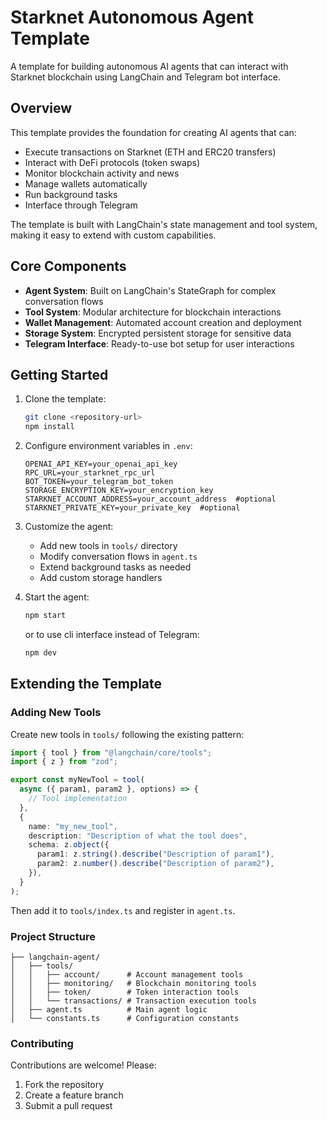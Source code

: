 # Starknet Autonomous Agent Template

A template for building autonomous AI agents that can interact with Starknet blockchain using LangChain and Telegram bot interface.

## Overview

This template provides the foundation for creating AI agents that can:
- Execute transactions on Starknet (ETH and ERC20 transfers)
- Interact with DeFi protocols (token swaps)
- Monitor blockchain activity and news
- Manage wallets automatically
- Run background tasks
- Interface through Telegram

The template is built with LangChain's state management and tool system, making it easy to extend with custom capabilities.

## Core Components

- **Agent System**: Built on LangChain's StateGraph for complex conversation flows
- **Tool System**: Modular architecture for blockchain interactions
- **Wallet Management**: Automated account creation and deployment
- **Storage System**: Encrypted persistent storage for sensitive data
- **Telegram Interface**: Ready-to-use bot setup for user interactions

## Getting Started

1. Clone the template:
   ```bash
   git clone <repository-url>
   npm install
   ```

2. Configure environment variables in `.env`:
   ```
   OPENAI_API_KEY=your_openai_api_key
   RPC_URL=your_starknet_rpc_url
   BOT_TOKEN=your_telegram_bot_token
   STORAGE_ENCRYPTION_KEY=your_encryption_key
   STARKNET_ACCOUNT_ADDRESS=your_account_address  #optional
   STARKNET_PRIVATE_KEY=your_private_key  #optional
   ```

3. Customize the agent:
   - Add new tools in `tools/` directory
   - Modify conversation flows in `agent.ts`
   - Extend background tasks as needed
   - Add custom storage handlers

4. Start the agent:
   ```bash
   npm start
   ```
   or to use cli interface instead of Telegram:
   ```bash
   npm dev
   ```

## Extending the Template

### Adding New Tools
Create new tools in `tools/` following the existing pattern:

```typescript
import { tool } from "@langchain/core/tools";
import { z } from "zod";

export const myNewTool = tool(
  async ({ param1, param2 }, options) => {
    // Tool implementation
  },
  {
    name: "my_new_tool",
    description: "Description of what the tool does",
    schema: z.object({
      param1: z.string().describe("Description of param1"),
      param2: z.number().describe("Description of param2"),
    }),
  }
);
```

Then add it to `tools/index.ts` and register in `agent.ts`.

### Project Structure

```
├── langchain-agent/
│   ├── tools/
│   │   ├── account/      # Account management tools
│   │   ├── monitoring/   # Blockchain monitoring tools
│   │   ├── token/        # Token interaction tools
│   │   └── transactions/ # Transaction execution tools
│   ├── agent.ts          # Main agent logic
│   └── constants.ts      # Configuration constants
```

### Contributing

Contributions are welcome! Please:
1. Fork the repository
2. Create a feature branch
3. Submit a pull request
